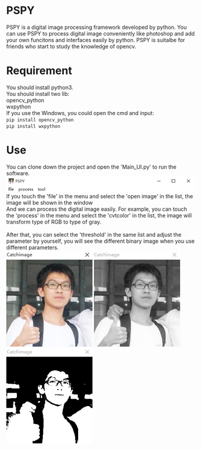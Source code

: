 # PSPY
PSPY is a digital image processing framework developed by python. You can use PSPY to process digital image conveniently like photoshop and add your own funcitons and interfaces easily by python. 
PSPY is suitalbe for friends who start to study the knowledge of opencv.
# Requirement
You should install python3.</br> 
You should install two lib:</br>
opencv_python</br>
wxpython</br>
If you use the Windows, you could open the cmd and input:</br>
`
pip install opencv_python 
`
</br>
`
pip install wxpython 
`
</br>
# Use
You can clone down the project and open the 'Main_UI.py' to run the software.</br>
![PSPY](https://github.com/HamburgerZ/PSPY/blob/master/PSPY.PNG)</br>
If you touch the 'file' in the menu and select the 'open image' in the list, the image will be shown in the window</br>
And we can process the digital image easily.
For example, you can touch the 'process' in the menu and select the 'cvtcolor' in the list, the image will transform type of RGB to type of gray.</br>      
After that, you can select the 'threshold' in the same list and adjust the parameter by yourself, you will see the different binary image when you use different parameters.</br>
![image_original](https://github.com/HamburgerZ/PSPY/blob/add-some-picture/image_original.PNG)
![image_gray](https://github.com/HamburgerZ/PSPY/blob/add-some-picture/image_gray.PNG)
![image_threshold](https://github.com/HamburgerZ/PSPY/blob/add-some-picture/image_threshold.PNG)</br>

          



